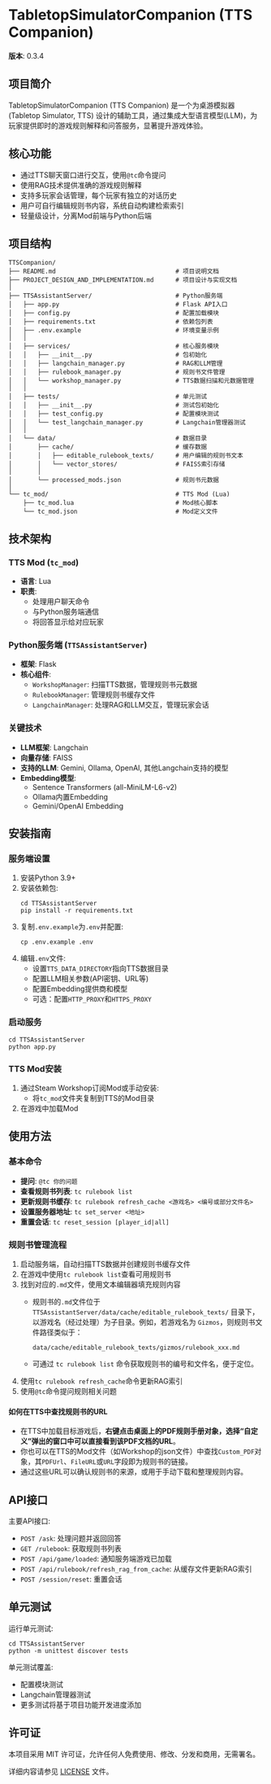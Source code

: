 # TabletopSimulatorCompanion (TTS Companion)

**版本**: 0.3.4

## 项目简介

TabletopSimulatorCompanion (TTS Companion) 是一个为桌游模拟器 (Tabletop Simulator, TTS) 设计的辅助工具，通过集成大型语言模型(LLM)，为玩家提供即时的游戏规则解释和问答服务，显著提升游戏体验。

## 核心功能

- 通过TTS聊天窗口进行交互，使用`@tc`命令提问
- 使用RAG技术提供准确的游戏规则解释
- 支持多玩家会话管理，每个玩家有独立的对话历史
- 用户可自行编辑规则书内容，系统自动构建检索索引
- 轻量级设计，分离Mod前端与Python后端

## 项目结构

```
TTSCompanion/
├── README.md                                 # 项目说明文档
├── PROJECT_DESIGN_AND_IMPLEMENTATION.md      # 项目设计与实现文档
│
├── TTSAssistantServer/                       # Python服务端
│   ├── app.py                                # Flask API入口
│   ├── config.py                             # 配置加载模块
│   ├── requirements.txt                      # 依赖包列表
│   ├── .env.example                          # 环境变量示例
│   │
│   ├── services/                             # 核心服务模块
│   │   ├── __init__.py                       # 包初始化
│   │   ├── langchain_manager.py              # RAG和LLM管理
│   │   ├── rulebook_manager.py               # 规则书文件管理
│   │   └── workshop_manager.py               # TTS数据扫描和元数据管理
│   │
│   ├── tests/                                # 单元测试
│   │   ├── __init__.py                       # 测试包初始化
│   │   ├── test_config.py                    # 配置模块测试
│   │   └── test_langchain_manager.py         # Langchain管理器测试
│   │
│   └── data/                                 # 数据目录
│       ├── cache/                            # 缓存数据
│       │   ├── editable_rulebook_texts/      # 用户编辑的规则书文本
│       │   └── vector_stores/                # FAISS索引存储
│       │
│       └── processed_mods.json               # 规则书元数据
│
└── tc_mod/                                   # TTS Mod (Lua)
    ├── tc_mod.lua                            # Mod核心脚本
    └── tc_mod.json                           # Mod定义文件
```

## 技术架构

### TTS Mod (`tc_mod`)
- **语言**: Lua
- **职责**: 
  - 处理用户聊天命令
  - 与Python服务端通信
  - 将回答显示给对应玩家

### Python服务端 (`TTSAssistantServer`)
- **框架**: Flask
- **核心组件**:
  - `WorkshopManager`: 扫描TTS数据，管理规则书元数据
  - `RulebookManager`: 管理规则书缓存文件
  - `LangchainManager`: 处理RAG和LLM交互，管理玩家会话

### 关键技术
- **LLM框架**: Langchain
- **向量存储**: FAISS
- **支持的LLM**: Gemini, Ollama, OpenAI, 其他Langchain支持的模型
- **Embedding模型**: 
  - Sentence Transformers (all-MiniLM-L6-v2)
  - Ollama内置Embedding
  - Gemini/OpenAI Embedding

## 安装指南

### 服务端设置
1. 安装Python 3.9+
2. 安装依赖包:
   ```
   cd TTSAssistantServer
   pip install -r requirements.txt
   ```
3. 复制`.env.example`为`.env`并配置:
   ```
   cp .env.example .env
   ```
4. 编辑`.env`文件:
   - 设置`TTS_DATA_DIRECTORY`指向TTS数据目录
   - 配置LLM相关参数(API密钥、URL等)
   - 配置Embedding提供商和模型
   - 可选：配置`HTTP_PROXY`和`HTTPS_PROXY`

### 启动服务
```
cd TTSAssistantServer
python app.py
```

### TTS Mod安装
1. 通过Steam Workshop订阅Mod或手动安装:
   - 将`tc_mod`文件夹复制到TTS的Mod目录
2. 在游戏中加载Mod

## 使用方法

### 基本命令
- **提问**: `@tc 你的问题`
- **查看规则书列表**: `tc rulebook list`
- **更新规则书缓存**: `tc rulebook refresh_cache <游戏名> <编号或部分文件名>`
- **设置服务器地址**: `tc set_server <地址>`
- **重置会话**: `tc reset_session [player_id|all]`

### 规则书管理流程
1. 启动服务端，自动扫描TTS数据并创建规则书缓存文件
2. 在游戏中使用`tc rulebook list`查看可用规则书
3. 找到对应的`.md`文件，使用文本编辑器填充规则内容
   - 规则书的`.md`文件位于 `TTSAssistantServer/data/cache/editable_rulebook_texts/` 目录下，以游戏名（经过处理）为子目录。例如，若游戏名为 `Gizmos`，则规则书文件路径类似于：
     
     `data/cache/editable_rulebook_texts/gizmos/rulebook_xxx.md`
   - 可通过 `tc rulebook list` 命令获取规则书的编号和文件名，便于定位。
4. 使用`tc rulebook refresh_cache`命令更新RAG索引
5. 使用`@tc`命令提问规则相关问题

#### 如何在TTS中查找规则书的URL
- 在TTS中加载目标游戏后，**右键点击桌面上的PDF规则手册对象，选择“自定义”弹出的窗口中可以直接看到该PDF文档的URL**。
- 你也可以在TTS的Mod文件（如Workshop的json文件）中查找`Custom_PDF`对象，其`PDFUrl`、`FileURL`或`URL`字段即为规则书的链接。
- 通过这些URL可以确认规则书的来源，或用于手动下载和整理规则内容。

## API接口

主要API接口:
- `POST /ask`: 处理问题并返回回答
- `GET /rulebook`: 获取规则书列表
- `POST /api/game/loaded`: 通知服务端游戏已加载
- `POST /api/rulebook/refresh_rag_from_cache`: 从缓存文件更新RAG索引
- `POST /session/reset`: 重置会话

## 单元测试

运行单元测试:
```
cd TTSAssistantServer
python -m unittest discover tests
```

单元测试覆盖:
- 配置模块测试
- Langchain管理器测试
- 更多测试将基于项目功能开发进度添加

## 许可证

本项目采用 MIT 许可证，允许任何人免费使用、修改、分发和商用，无需署名。

详细内容请参见 [LICENSE](./LICENSE) 文件。 